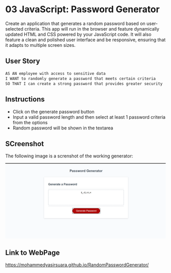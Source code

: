 # 03 JavaScript: Password Generator

Create an application that generates a random password based on user-selected criteria. This app will run in the browser and feature dynamically updated HTML and CSS powered by your JavaScript code. It will also feature a clean and polished user interface and be responsive, ensuring that it adapts to multiple screen sizes.

## User Story

```
AS AN employee with access to sensitive data
I WANT to randomly generate a password that meets certain criteria
SO THAT I can create a strong password that provides greater security
```

## Instructions
- Click on the generate password button
- Input a valid password length and then select at least 1 password criteria from the options
- Random password will be shown in the textarea

## SCreenshot
The following image is a screnshot of the working generator:

![password generator demo](./Assets/img1.png)

## Link to WebPage
https://mohammedyasirsuara.github.io/RandomPasswordGenerator/
